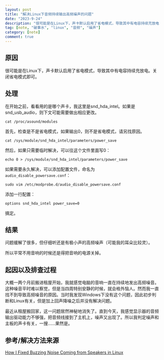 ```yaml
---
layout: post
title: "解决Linux下音频持续输出高频噪声的问题"
date: "2023-9-24"
description: "很可能是在Linux下，声卡默认启用了省电模式，导致其中有电容持续充放电。关闭省电模式即可。"
tag: [note, "破事水", "linux", "音频", "噪声"]
category: [note]
comment: true
---
```


## 原因

很可能是在Linux下，声卡默认启用了省电模式，导致其中有电容持续充放电。关闭省电模式即可。

## 处理

在开始之前，看看用的是哪个声卡，我这里是snd_hda_intel。如果是snd_usb_audio，则下文可能需要做出相应更改。

```
cat /proc/asound/modules
```

首先，检查是不是省电模式，如果输出0，则不是省电模式，请另找原因。

```
cat /sys/module/snd_hda_intel/parameters/power_save
```

然后，如果只需要临时解决，可以往这个文件里面写0：

```
echo 0 > /sys/module/snd_hda_intel/parameters/power_save
```

如果需要永久解决，可以添加配置文件，命名为`audio_disable_powersave.conf`：

```
sudo vim /etc/modprobe.d/audio_disable_powersave.conf
```

添加一行配置：

```
options snd_hda_intel power_save=0
```

搞定。

## 结果

问题缓解了很多，但仔细听还是有极小声的高频噪声（可能我的耳朵比较灵）。

所以平常不用音响的时候还是得把音响的电源关掉。

## 起因以及排查过程

大概一两个月前搬进租屋开始，我就感觉电脑的音响一直在持续地发出高频噪音。这种噪音平时难以察觉，但是当四周特别安静的时候，就会格外恼人。然而我一直找不到导致高频噪音的原因。当时我发现Windows下没有这个问题，因此初步判断和Linux有关，但是加上回声降噪之后并没有解决问题。

最近从租屋搬回家，这一问题居然神秘地消失了。直到今天，我感觉显示器的音频输出驱动能力不够强，把音频线接到了主机上，噪声又出现了。所以我判定噪声和主板的声卡有关，一搜……果然是。

## 参考/解决方法来源

[How I Fixed Buzzing Noise Coming from Speakers in Linux](https://itsfoss.com/buzzing-noise-speaker-linux)
